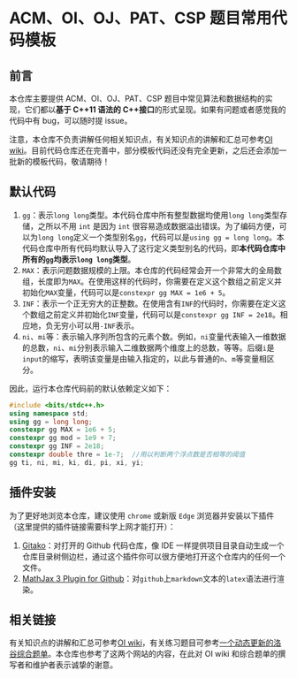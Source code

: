# ACM、OI、OJ、PAT、CSP 题目常用代码模板

## 前言

本仓库主要提供 ACM、OI、OJ、PAT、CSP 题目中常见算法和数据结构的实现，它们都以**基于 C++11 语法的 C++接口**的形式呈现。如果有问题或者感觉我的代码中有 bug，可以随时提 issue。

注意，本仓库不负责讲解任何相关知识点，有关知识点的讲解和汇总可参考[OI wiki](https://oi-wiki.org/)。目前代码仓库还在完善中，部分模板代码还没有完全更新，之后还会添加一批新的模板代码，敬请期待！

## 默认代码

1. `gg`：表示`long long`类型。本代码仓库中所有整型数据均使用`long long`类型存储，之所以不用 `int` 是因为 `int` 很容易造成数据溢出错误。为了编码方便，可以为`long long`定义一个类型别名`gg`，代码可以是`using gg = long long`。本代码仓库中所有代码均默认导入了这行定义类型别名的代码，即**本代码仓库中所有的`gg`均表示`long long`类型**。
2. `MAX`：表示问题数据规模的上限。本仓库的代码经常会开一个非常大的全局数组，长度即为`MAX`。在使用这样的代码时，你需要在定义这个数组之前定义并初始化`MAX`变量，代码可以是`constexpr gg MAX = 1e6 + 5`。
3. `INF`：表示一个正无穷大的正整数。在使用含有`INF`的代码时，你需要在定义这个数组之前定义并初始化`INF`变量，代码可以是`constexpr gg INF = 2e18`。相应地，负无穷小可以用`-INF`表示。
4. `ni`、`mi`等：表示输入序列所包含的元素个数。例如，`ni`变量代表输入一维数据的总数，`ni`、`mi`分别表示输入二维数据两个维度上的总数，等等。后缀`i`是`input`的缩写，表明该变量是由输入指定的，以此与普通的`n`、`m`等变量相区分。

因此，运行本仓库代码前的默认依赖定义如下：

```cpp
#include <bits/stdc++.h>
using namespace std;
using gg = long long;
constexpr gg MAX = 1e6 + 5;
constexpr gg mod = 1e9 + 7;
constexpr gg INF = 2e18;
constexpr double thre = 1e-7;  //用以判断两个浮点数是否相等的阈值
gg ti, ni, mi, ki, di, pi, xi, yi;
```

## 插件安装

为了更好地浏览本仓库，建议使用 `chrome` 或新版 `Edge` 浏览器并安装以下插件（这里提供的插件链接需要科学上网才能打开）：

1. [Gitako](https://chrome.google.com/webstore/detail/gitako-github-file-tree/giljefjcheohhamkjphiebfjnlphnokk)：对打开的 Github 代码仓库，像 IDE 一样提供项目目录自动生成一个仓库目录树侧边栏，通过这个插件你可以很方便地打开这个仓库内的任何一个文件。
2. [MathJax 3 Plugin for Github](https://chrome.google.com/webstore/detail/mathjax-3-plugin-for-gith/peoghobgdhejhcmgoppjpjcidngdfkod)：对`github`上`markdown`文本的`latex`语法进行渲染。

## 相关链接

有关知识点的讲解和汇总可参考[OI wiki](https://oi-wiki.org/)，有关练习题目可参考[一个动态更新的洛谷综合题单](https://studyingfather.com/archives/841)。本仓库也参考了这两个网站的内容，在此对 OI wiki 和综合题单的撰写者和维护者表示诚挚的谢意。